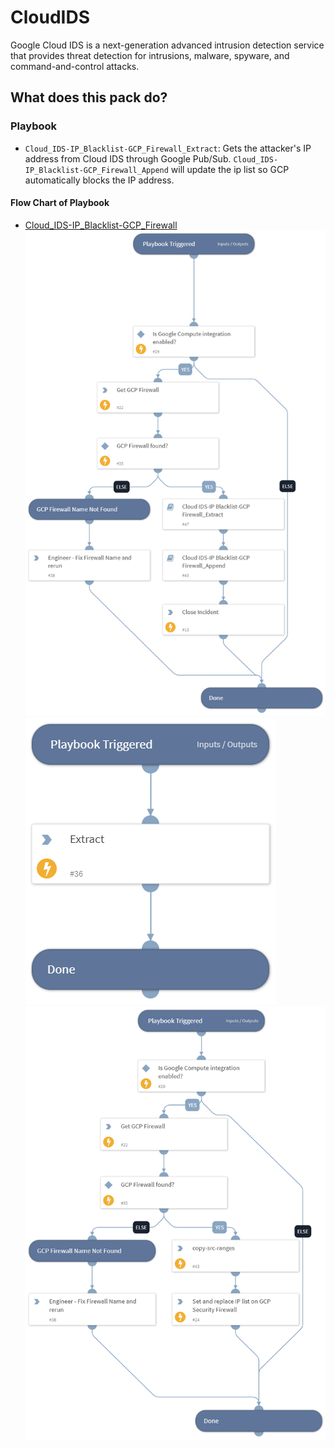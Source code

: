 # CloudIDS
Google Cloud IDS is a next-generation advanced intrusion detection service that provides threat detection for intrusions, malware, spyware, and command-and-control attacks.

## What does this pack do?

### Playbook
* `Cloud_IDS-IP_Blacklist-GCP_Firewall_Extract`: Gets the attacker's IP address from Cloud IDS through Google Pub/Sub. 
  `Cloud_IDS-IP_Blacklist-GCP_Firewall_Append` will update the ip list so GCP automatically blocks the IP address.
  
#### Flow Chart of Playbook 
* [Cloud_IDS-IP_Blacklist-GCP_Firewall](https://github.com/demisto/content/blob/423e13b69b375288d3ec2183bfbd4d2ee6fe018c/Packs/CloudIDS/Playbooks/Cloud_IDS-IP_Blacklist-GCP_Firewall_README.md)
![Playbook Image](https://github.com/demisto/content/raw/423e13b69b375288d3ec2183bfbd4d2ee6fe018c/Packs/CloudIDS/doc_files/Cloud_IDS-IP_Blacklist-GCP_Firewall_Combine.png)
![Playbook Image](https://github.com/demisto/content/raw/423e13b69b375288d3ec2183bfbd4d2ee6fe018c/Packs/CloudIDS/doc_files/Cloud_IDS-IP_Blacklist-GCP_Firewall_Extract.png)
![Playbook Image](https://github.com/demisto/content/raw/423e13b69b375288d3ec2183bfbd4d2ee6fe018c/Packs/CloudIDS/doc_files/Cloud_IDS-IP_Blacklist-GCP_Firewall_Append.png)


